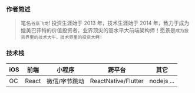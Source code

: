 ### 作者简述

> 笔名`谷底飞龙`! 投资生涯始于 2013 年，技术生涯始于 2014 年，致力于成为媲美巴菲特的价值投资者，业界顶尖的高水平大前端架构师！愿景是`成为投资界里的技术大牛，技术界里的投资大鳄!`

### 技术栈

| iOS | 前端  | 小程序        | 跨平台              | 其它       |
| --- | ----- | ------------- | ------------------- | ---------- |
| OC  | React | 微信/字节跳动 | ReactNative/Flutter | nodejs ... |
